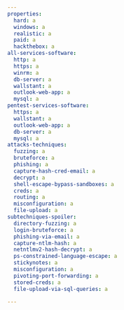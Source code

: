 ```yaml
---
properties:
  hard: a
  windows: a
  realistic: a
  paid: a
  hackthebox: a
all-services-software:
  http: a
  https: a
  winrm: a
  db-server: a
  wallstant: a
  outlook-web-app: a
  mysql: a
pentest-services-software:
  https: a
  wallstant: a
  outlook-web-app: a
  db-server: a
  mysql: a
attacks-techniques:
  fuzzing: a
  bruteforce: a
  phishing: a
  capture-hash-cred-email: a
  decrypt: a
  shell-escape-bypass-sandboxes: a
  creds: a
  routing: a
  misconfiguration: a
  file-upload: a
subtechniques-spoiler:
  directory-fuzzing: a
  login-bruteforce: a
  phishing-via-email: a
  capture-ntlm-hash: a
  netntlmv2-hash-decrypt: a
  ps-constrained-language-escape: a
  stickynotes: a
  misconfiguration: a
  pivoting-port-forwarding: a
  stored-creds: a
  file-upload-via-sql-queries: a

---
```

